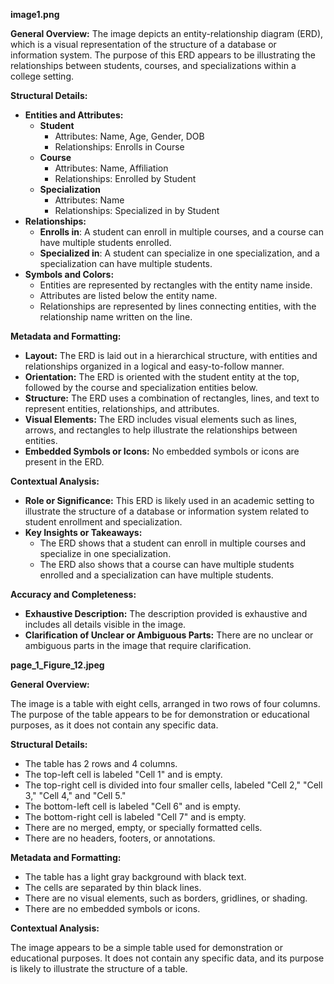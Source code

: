 **image1.png**

**General Overview:**
The image depicts an entity-relationship diagram (ERD), which is a visual representation of the structure of a database or information system. The purpose of this ERD appears to be illustrating the relationships between students, courses, and specializations within a college setting.

**Structural Details:**

*   **Entities and Attributes:**
    *   **Student**
        *   Attributes: Name, Age, Gender, DOB
        *   Relationships: Enrolls in Course
    *   **Course**
        *   Attributes: Name, Affiliation
        *   Relationships: Enrolled by Student
    *   **Specialization**
        *   Attributes: Name
        *   Relationships: Specialized in by Student
*   **Relationships:**
    *   **Enrolls in**: A student can enroll in multiple courses, and a course can have multiple students enrolled.
    *   **Specialized in**: A student can specialize in one specialization, and a specialization can have multiple students.
*   **Symbols and Colors:**
    *   Entities are represented by rectangles with the entity name inside.
    *   Attributes are listed below the entity name.
    *   Relationships are represented by lines connecting entities, with the relationship name written on the line.

**Metadata and Formatting:**

*   **Layout:** The ERD is laid out in a hierarchical structure, with entities and relationships organized in a logical and easy-to-follow manner.
*   **Orientation:** The ERD is oriented with the student entity at the top, followed by the course and specialization entities below.
*   **Structure:** The ERD uses a combination of rectangles, lines, and text to represent entities, relationships, and attributes.
*   **Visual Elements:** The ERD includes visual elements such as lines, arrows, and rectangles to help illustrate the relationships between entities.
*   **Embedded Symbols or Icons:** No embedded symbols or icons are present in the ERD.

**Contextual Analysis:**

*   **Role or Significance:** This ERD is likely used in an academic setting to illustrate the structure of a database or information system related to student enrollment and specialization.
*   **Key Insights or Takeaways:**
    *   The ERD shows that a student can enroll in multiple courses and specialize in one specialization.
    *   The ERD also shows that a course can have multiple students enrolled and a specialization can have multiple students.

**Accuracy and Completeness:**

*   **Exhaustive Description:** The description provided is exhaustive and includes all details visible in the image.
*   **Clarification of Unclear or Ambiguous Parts:** There are no unclear or ambiguous parts in the image that require clarification.

**page_1_Figure_12.jpeg**

**General Overview:**

The image is a table with eight cells, arranged in two rows of four columns. The purpose of the table appears to be for demonstration or educational purposes, as it does not contain any specific data.

**Structural Details:**

*   The table has 2 rows and 4 columns.
*   The top-left cell is labeled "Cell 1" and is empty.
*   The top-right cell is divided into four smaller cells, labeled "Cell 2," "Cell 3," "Cell 4," and "Cell 5."
*   The bottom-left cell is labeled "Cell 6" and is empty.
*   The bottom-right cell is labeled "Cell 7" and is empty.
*   There are no merged, empty, or specially formatted cells.
*   There are no headers, footers, or annotations.

**Metadata and Formatting:**

*   The table has a light gray background with black text.
*   The cells are separated by thin black lines.
*   There are no visual elements, such as borders, gridlines, or shading.
*   There are no embedded symbols or icons.

**Contextual Analysis:**

The image appears to be a simple table used for demonstration or educational purposes. It does not contain any specific data, and its purpose is likely to illustrate the structure of a table.

